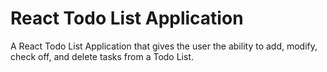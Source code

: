 # React Todo List Application

A React Todo List Application that gives the user the ability to add, modify, check off, and delete tasks from a Todo List.
